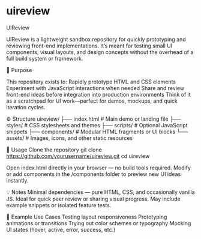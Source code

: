 # uireview
UIReview

UIReview is a lightweight sandbox repository for quickly prototyping and reviewing front-end implementations. It’s meant for testing small UI components, visual layouts, and design concepts without the overhead of a full build system or framework.

🧩 Purpose

This repository exists to:
Rapidly prototype HTML and CSS elements
Experiment with JavaScript interactions when needed
Share and review front-end ideas before integration into production environments
Think of it as a scratchpad for UI work—perfect for demos, mockups, and quick iteration cycles.

⚙️ Structure
uireview/
├── index.html        # Main demo or landing file
├── styles/           # CSS stylesheets and themes
├── scripts/          # Optional JavaScript snippets
├── components/       # Modular HTML fragments or UI blocks
└── assets/           # Images, icons, and other static resources

🚀 Usage
Clone the repository
git clone https://github.com/yourusername/uireview.git
cd uireview

Open index.html directly in your browser — no build tools required.
Modify or add components in the /components folder to preview new UI ideas instantly.

💡 Notes
Minimal dependencies — pure HTML, CSS, and occasionally vanilla JS.
Ideal for quick peer review or sharing visual progress.
May include example snippets or isolated feature tests.

🧠 Example Use Cases
Testing layout responsiveness
Prototyping animations or transitions
Trying out color schemes or typography
Mocking UI states (hover, active, error, success, etc.)
